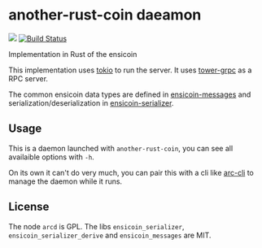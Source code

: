 # another-rust-coin daeamon
[![](https://tokei.rs/b1/github/EnsicoinDevs/arcd)](https://github.com/EnsicoinDevs/arcd)
[![Build Status](https://travis-ci.com/EnsicoinDevs/arcd.svg?branch=master)](https://travis-ci.com/EnsicoinDevs/arcd)

Implementation in Rust of the ensicoin

This implementation uses [tokio](https://tokio.rs/) to run the server. It uses [tower-grpc](https://github.com/tower-rs/tower-grpc/) as a RPC server.

The common ensicoin data types are defined in [ensicoin-messages](https://github.com/EnsicoinDevs/ensicoin-message) and serialization/deserialization in [ensicoin-serializer](https://github.com/EnsicoinDevs/ensicoin-serializer).

## Usage

This is a daemon launched with `another-rust-coin`, you can see all availaible options with `-h`.

On its own it can't do very much, you can pair this with a cli like [arc-cli](https://github.com/EnsicoinDevs/arc-cli) to manage the daemon while it runs.


## License

The node `arcd` is GPL.
The libs `ensicoin_serializer`, `ensicoin_serializer_derive` and `ensicoin_messages` are MIT.
